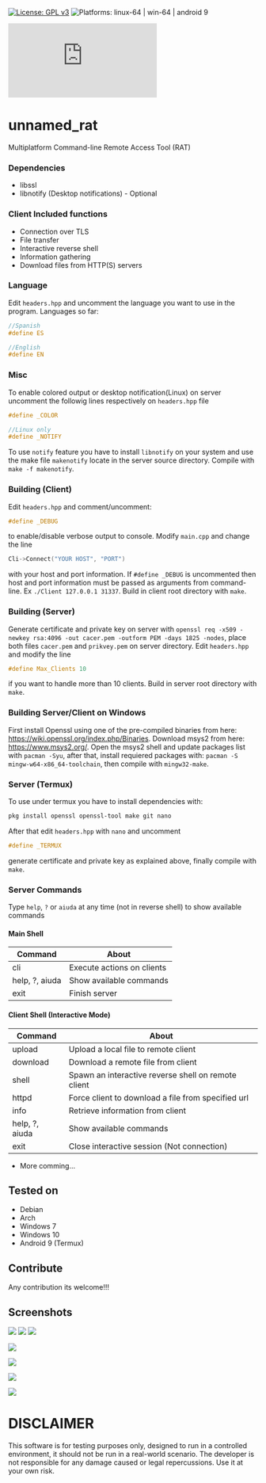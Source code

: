 [![License: GPL v3](https://img.shields.io/badge/License-GPLv3-blue.svg)](https://www.gnu.org/licenses/gpl-3.0) ![Platforms: linux-64 | win-64 | android 9](https://img.shields.io/badge/platform-linux--64%20|%20win--64%20|%20android-success.svg)

![Documentacion en Español](https://github.com/d3adlym1nd/unnamed_rat/blob/master/README.es.md)
# unnamed_rat
Multiplatform Command-line Remote Access Tool (RAT)

### Dependencies
- libssl
- libnotify (Desktop notifications) - Optional

### Client Included functions
- Connection over TLS
- File transfer
- Interactive reverse shell
- Information gathering
- Download files from HTTP(S) servers

### Language
Edit `headers.hpp` and uncomment the language you want to use in the program. Languages so far:
```cpp
//Spanish
#define ES

//English
#define EN
```

### Misc
To enable colored output or desktop notification(Linux) on server uncomment the followig lines respectively on `headers.hpp` file 
```cpp
#define _COLOR

//Linux only 
#define _NOTIFY
```
To use `notify` feature you have to install `libnotify` on your system and use the make file `makenotify` locate in the server source directory.
Compile with `make -f makenotify`.

### Building (Client)
Edit `headers.hpp` and comment/uncomment:
```cpp
#define _DEBUG
```
 to enable/disable verbose output to console. Modify `main.cpp` and change the line
```cpp
Cli->Connect("YOUR HOST", "PORT")
```
with your host and port information. If `#define _DEBUG` is uncommented then host and port information must be passed as arguments from command-line. Ex `./Client 127.0.0.1 31337`. Build in client root directory with `make`.

### Building (Server)
Generate certificate and private key on server with `openssl req -x509 -newkey rsa:4096 -out cacer.pem -outform PEM -days 1825 -nodes`, place both files `cacer.pem` and `prikvey.pem` on server directory.
Edit `headers.hpp` and modify the line 
```cpp
#define Max_Clients 10
```
 if you want to handle more than 10 clients. Build in server root directory with `make`.

### Building Server/Client on Windows
First install Openssl using one of the pre-compiled binaries from here: https://wiki.openssl.org/index.php/Binaries. Download msys2 from here: https://www.msys2.org/. Open the msys2 shell and update packages list with `pacman -Syu`, after that, install requiered packages with: `pacman -S mingw-w64-x86_64-toolchain`, then compile with `mingw32-make`.


### Server (Termux)
To use under termux you have to install dependencies with:
```sh
pkg install openssl openssl-tool make git nano
```
After that edit `headers.hpp` with `nano` and uncomment 
```cpp
#define _TERMUX
```
 generate certificate and private key as explained above, finally compile with `make`.

### Server Commands
Type `help`, `?` or `aiuda` at any time (not in reverse shell) to show available commands

#### Main Shell
Command | About
------- | -----
cli | Execute actions on clients
help, ?, aiuda | Show available commands
exit | Finish server

#### Client Shell (Interactive Mode)
Command | About
------- | -----
upload | Upload a local file to remote client
download | Download a remote file from client
shell | Spawn an interactive reverse shell on remote client
httpd | Force client to download a file from specified url
info | Retrieve information from client
help, ?, aiuda | Show available commands
exit | Close interactive session (Not connection)
- More comming...

## Tested on
- Debian
- Arch
- Windows 7
- Windows 10
- Android 9 (Termux)

## Contribute
Any contribution its welcome!!!

## Screenshots
![](https://i.imgur.com/r6FewoQ.jpg)
![](https://i.imgur.com/fUgwlZx.jpg)
![](https://i.imgur.com/AZqPXmg.jpg)

![](https://i.imgur.com/p04wBN1.jpg)

![](https://i.imgur.com/NF7cQUC.jpg)

![](https://i.imgur.com/7Q4yjxh.jpg)

![](https://i.imgur.com/TNRV7kh.jpg)

# DISCLAIMER
This software is for testing purposes only, designed to run in a controlled environment, it should not be run in a real-world scenario. The developer is not responsible for any damage caused or legal repercussions. Use it at your own risk.
